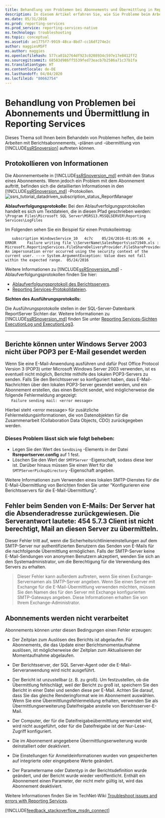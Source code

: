 ```yaml
---
title: Behandlung von Problemen bei Abonnements und Übermittlung in Reporting Services
description: In diesem Artikel erfahren Sie, wie Sie Probleme beim Arbeiten mit Berichtsabonnements, -zeitplänen und -übermittlungen in SQL Server Reporting Services diagnostizieren und beheben.
ms.date: 05/31/2016
ms.prod: reporting-services
ms.prod_service: reporting-services-native
ms.technology: troubleshooting
ms.topic: conceptual
ms.assetid: ae1775f7-9919-48ca-8bd7-cc16df274e2c
author: maggiesMSFT
ms.author: maggies
ms.openlocfilehash: 577ca01b2764df923c0208934c597e17e8412ff2
ms.sourcegitcommit: 68583d986ff5539fed73eacb7b2586a71c37b1fa
ms.translationtype: HT
ms.contentlocale: de-DE
ms.lasthandoff: 04/04/2020
ms.locfileid: "80662754"
---
```

# <a name="troubleshoot-reporting-services-subscriptions-and-delivery"></a>Behandlung von Problemen bei Abonnements und Übermittlung in Reporting Services
  
    
Dieses Thema soll Ihnen beim Behandeln von Problemen helfen, die beim Arbeiten mit Berichtsabonnements, -plänen und -übermittlung von [!INCLUDE[ssRSnoversion](../../includes/ssrsnoversion.md)] auftreten können.  
## <a name="log-information"></a>Protokollieren von Informationen
 
Die Abonnementseite in [!INCLUDE[ssRSnoversion_md](../../includes/ssrsnoversion-md.md)] enthält den Status eines Abonnements. Wenn jedoch ein Problem mit dem Abonnement auftritt, befinden sich die detaillierten Informationen in den [!INCLUDE[ssRSnoversion_md](../../includes/ssrsnoversion-md.md)] -Protokollen. 
![ssrs_tutorial_datadriven_subscription_status_ReportManager](../../reporting-services/media/ssrs-tutorial-datadriven-subscription-status-reportmanager.png)

**Ablaufverfolgungsprotokolle:** Bei den Ablaufverfolgungsprotokollen handelt es sich um Textdateien, die in diesen Pfad geschrieben werden: `\Program Files\Microsoft SQL Server\MSRS13.MSSQLSERVER\Reporting Services\LogFiles`

Im Folgenden sehen Sie ein Beispiel für einen Protokolleintrag:

```
   subscription WindowsService_10   4c7c    05/24/2016-01:05:06  e ERROR     Failure writing file \\ServerName\SalesReports\so71949.xls : Microsoft.ReportingServices.FileShareDeliveryProvider.FileShareProvider+NetworkErrorException: An impersonation error occurred using the security context of the current user. ---> System.ArgumentException: Value does not fall within the expected range.  05/24/2016
```
Weitere Informationen zu [!INCLUDE[ssRSnoversion_md](../../includes/ssrsnoversion-md.md)] -Ablaufverfolgungsprotokollen finden Sie hier: 
+ [Ablaufverfolgungsprotokoll des Berichtsservers](../../reporting-services/report-server/report-server-service-trace-log.md).
+ [Reporting Services-Protokolldateien](../../reporting-services/report-server/reporting-services-log-files-and-sources.md).

**Sichten des Ausführungsprotokolls:**

Die Ausführungsprotokolle stellen in der SQL-Server-Datenbank ReportServer Sichten dar. Weitere Informationen zu [!INCLUDE[ssRSnoversion_md](../../includes/ssrsnoversion-md.md)] finden Sie unter [Reporting Services-Sichten ExecutionLog und ExecutionLog3](../../reporting-services/report-server/report-server-executionlog-and-the-executionlog3-view.md).  

----------
## <a name="unable-to-send-reports-using-e-mail-with-windows-server-2003-and-pop3"></a>Berichte können unter Windows Server 2003 nicht über POP3 per E-Mail gesendet werden  
Wenn Sie eine E-Mail-Anwendung ausführen und dafür Post Office Protocol Version 3 (POP3) unter Microsoft Windows Server 2003 verwenden, ist es eventuell nicht möglich, Berichte mithilfe des lokalen POP3-Servers zu senden. Falls Sie den Berichtsserver so konfiguriert haben, dass E-Mail-Nachrichten über den lokalen POP3-Server gesendet werden, und ein Abonnement erstellen, das einen Bericht sendet, wird möglicherweise die folgende Fehlermeldung angezeigt:  
&nbsp;&nbsp;&nbsp;&nbsp;&nbsp;`Failure sending mail: <error message>`  
  
Hierbei steht \<error message> für zusätzliche Fehlermeldungsinformationen, die von Datenobjekten für die Zusammenarbeit (Collaboration Data Objects, CDO) zurückgegeben werden.  
  
### <a name="to-resolve-this-problem"></a>Dieses Problem lässt sich wie folgt beheben:  
* Legen Sie den Wert des `SendUsing` -Elements in der Datei **Rsreportserver.config** auf 1 fest.  
* Löschen Sie den Wert der `SMTPServer` -Eigenschaft, sodass diese leer ist. Darüber hinaus müssen Sie einen Wert für die `SMTPServerPickupDirectory` -Eigenschaft angeben.   
  
Weitere Informationen zum Verwenden eines lokalen SMTP-Dienstes für die E-Mail-Übermittlung von Berichten finden Sie unter "Konfigurieren eine Berichtsservers für die E-Mail-Übermittlung".  
  
## <a name="failure-sending-mail-the-server-rejected-the-sender-address-the-server-response-was-454-573-client-does-not-have-permission-to-submit-mail-to-this-server"></a>Fehler beim Senden von E-Mails: Der Server hat die Absenderadresse zurückgewiesen. Die Serverantwort lautete: 454 5.7.3 Client ist nicht berechtigt, Mail an diesen Server zu übermitteln.  
Dieser Fehler tritt auf, wenn die Sicherheitsrichtlinieneinstellungen auf dem SMTP-Server nur authentifizierten Benutzern das Senden von E-Mails für die nachfolgende Übermittlung ermöglichen. Falls der SMTP-Server keine E-Mail-Sendungen von anonymen Benutzern akzeptiert, wenden Sie sich an den Systemadministrator, um die Berechtigung für die Verwendung des Servers zu erhalten.  
> Dieser Fehler kann außerdem auftreten, wenn Sie einen Exchange-Servernamen als SMTP-Server angeben. Wenn Sie einen Server mit Exchange für die E-Mail-Übermittlung verwenden möchten, müssen Sie den Namen des für den Server mit Exchange konfigurierten SMTP-Gateways angeben. Diese Informationen erhalten Sie von Ihrem Exchange-Administrator.  
  
## <a name="subscriptions-are-not-processing"></a>Abonnements werden nicht verarbeitet  
Abonnements können unter diesen Bedingungen einen Fehler erzeugen:   
* Der Zeitplan zum Auslösen des Berichts ist abgelaufen. Für Abonnements, die das Update einer Berichtsmomentaufnahme auslösen, ist möglicherweise der Zeitplan zum Aktualisieren der Momentaufnahme abgelaufen.  
  
* Der Berichtsserver, der SQL Server-Agent oder die E-Mail-Serveranwendung wird nicht ausgeführt.  
* Der Bericht ist unzustellbar (z. B. zu groß). Um festzustellen, ob die Übermittlung fehlschlägt, weil der Bericht zu groß ist, speichern Sie den Bericht in einer Datei und senden diese per E-Mail. Achten Sie darauf, dass Sie das gleiche Renderingformat wie im Abonnement auswählen. Wenn Sie eine Übermittlungsfehlermeldung erhalten, verwenden Sie als Übermittlungserweiterung Dateifreigabe anstelle von Berichtsserver-E-Mail.  
* Der Computer, der für die Dateifreigabeübermittlung verwendet wird, wird nicht ausgeführt, oder für die Dateifreigabe ist der Nur-Lese-Zugriff konfiguriert.  
* Die im Abonnement angegebene Übermittlungserweiterung wurde deinstalliert oder deaktiviert.  
* Die Einstellungen für Anmeldeinformationen wurden von gespeicherten auf integrierte oder eingegebene Werte geändert.  
* Der Parametername oder Datentyp in der Berichtsdefinition wurde geändert, und der Bericht wurde wieder veröffentlicht. Enthält ein Abonnement einen Parameter, der nicht mehr gültig ist, wird das Abonnement deaktiviert.  
  
Weitere Informationen finden Sie im TechNet-Wiki [Troubleshoot issues and errors with Reporting Services](https://social.technet.microsoft.com/wiki/contents/articles/1633.ssrs-troubleshoot-issues-and-errors-with-reporting-services.aspx).  
  
  
    
  
  
  

[!INCLUDE[feedback_stackoverflow_msdn_connect](../../includes/feedback-stackoverflow-msdn-connect-md.md)]

